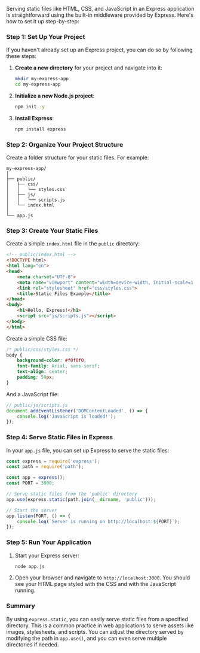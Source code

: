 Serving static files like HTML, CSS, and JavaScript in an Express application is straightforward using the built-in middleware provided by Express. Here's how to set it up step-by-step:

### Step 1: Set Up Your Project

If you haven't already set up an Express project, you can do so by following these steps:

1. **Create a new directory** for your project and navigate into it:

   ```bash
   mkdir my-express-app
   cd my-express-app
   ```

2. **Initialize a new Node.js project**:

   ```bash
   npm init -y
   ```

3. **Install Express**:

   ```bash
   npm install express
   ```

### Step 2: Organize Your Project Structure

Create a folder structure for your static files. For example:

```
my-express-app/
│
├── public/
│   ├── css/
│   │   └── styles.css
│   ├── js/
│   │   └── scripts.js
│   └── index.html
│
└── app.js
```

### Step 3: Create Your Static Files

Create a simple `index.html` file in the `public` directory:

```html
<!-- public/index.html -->
<!DOCTYPE html>
<html lang="en">
<head>
    <meta charset="UTF-8">
    <meta name="viewport" content="width=device-width, initial-scale=1.0">
    <link rel="stylesheet" href="css/styles.css">
    <title>Static Files Example</title>
</head>
<body>
    <h1>Hello, Express!</h1>
    <script src="js/scripts.js"></script>
</body>
</html>
```

Create a simple CSS file:

```css
/* public/css/styles.css */
body {
    background-color: #f0f0f0;
    font-family: Arial, sans-serif;
    text-align: center;
    padding: 50px;
}
```

And a JavaScript file:

```javascript
// public/js/scripts.js
document.addEventListener('DOMContentLoaded', () => {
    console.log('JavaScript is loaded!');
});
```

### Step 4: Serve Static Files in Express

In your `app.js` file, you can set up Express to serve the static files:

```javascript
const express = require('express');
const path = require('path');

const app = express();
const PORT = 3000;

// Serve static files from the 'public' directory
app.use(express.static(path.join(__dirname, 'public')));

// Start the server
app.listen(PORT, () => {
    console.log(`Server is running on http://localhost:${PORT}`);
});
```

### Step 5: Run Your Application

1. Start your Express server:

   ```bash
   node app.js
   ```

2. Open your browser and navigate to `http://localhost:3000`. You should see your HTML page styled with the CSS and with the JavaScript running.

### Summary

By using `express.static`, you can easily serve static files from a specified directory. This is a common practice in web applications to serve assets like images, stylesheets, and scripts. You can adjust the directory served by modifying the path in `app.use()`, and you can even serve multiple directories if needed.